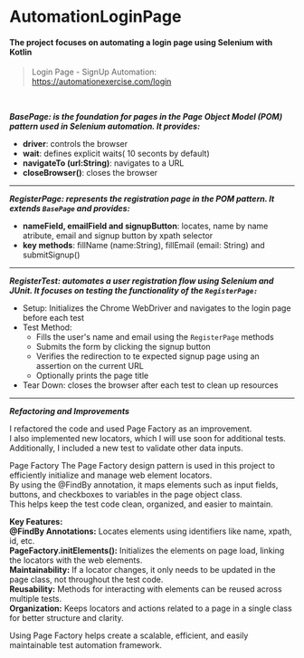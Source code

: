 # AutomationLoginPage
#### The project focuses on automating a login page using Selenium with Kotlin

>  Login Page - SignUp Automation: https://automationexercise.com/login
<br>

***BasePage: is the foundation for pages in the Page Object Model (POM) pattern used in Selenium automation. It provides:***
- **driver**: controls the browser
- **wait**: defines explicit waits( 10 seconts by default)
- **navigateTo (url:String)**: navigates to a URL
- **closeBrowser()**: closes the browser
  
------
***RegisterPage: represents the registration page in the POM pattern. It extends `BasePage` and provides:***
- **nameField, emailField and signupButton**: locates, name by name atribute, email and signup button by xpath selector
- **key methods**: fillName (name:String), fillEmail (email: String) and submitSignup()
------   
***RegisterTest: automates a user registration flow using Selenium and JUnit. It focuses on testing the functionality of the `RegisterPage:`***
- Setup: Initializes the Chrome WebDriver and navigates to the login page before each test
- Test Method:
  - Fills the user's name and email using the `RegisterPage` methods
  - Submits the form by clicking the signup button
  - Verifies the redirection to te expected signup page using an assertion on the current URL
  - Optionally prints the page title
- Tear Down: closes the browser after each test to clean up resources
-----

***Refactoring and Improvements***    

I refactored the code and used Page Factory as an improvement.   
I also implemented new locators, which I will use soon for additional tests. Additionally, I included a new test to validate other data inputs.

Page Factory
The Page Factory design pattern is used in this project to efficiently initialize and manage web element locators.   
By using the @FindBy annotation, it maps elements such as input fields, buttons, and checkboxes to variables in the page object class.   
This helps keep the test code clean, organized, and easier to maintain.

**Key Features:**  
**@FindBy Annotations:** Locates elements using identifiers like name, xpath, id, etc.  
**PageFactory.initElements():** Initializes the elements on page load, linking the locators with the web elements.  
**Maintainability:** If a locator changes, it only needs to be updated in the page class, not throughout the test code.  
**Reusability:** Methods for interacting with elements can be reused across multiple tests.  
**Organization:** Keeps locators and actions related to a page in a single class for better structure and clarity.  

Using Page Factory helps create a scalable, efficient, and easily maintainable test automation framework.
